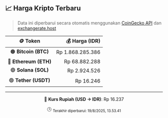 

<!-- HARGA_KRIPTO -->
## 📈 Harga Kripto Terbaru

> Data ini diperbarui secara otomatis menggunakan [CoinGecko API](https://www.coingecko.com/) dan [exchangerate.host](https://exchangerate.host/)

<div align="center">

| 🪙 Token | 💰 Harga (IDR) |
|:------:|---------------:|
| 🟠 **Bitcoin (BTC)**   | Rp 1.868.285.386 |
| 🔵 **Ethereum (ETH)**  | Rp 68.882.288 |
| 🟣 **Solana (SOL)**    | Rp 2.924.526 |
| 🟢 **Tether (USDT)**   | Rp 16.246 |

---

💱 **Kurs Rupiah (USD → IDR)**: Rp 16.237

🕒 <sub>Terakhir diperbarui: 19/8/2025, 13.53.41</sub>

</div>
<!-- /HARGA_KRIPTO -->